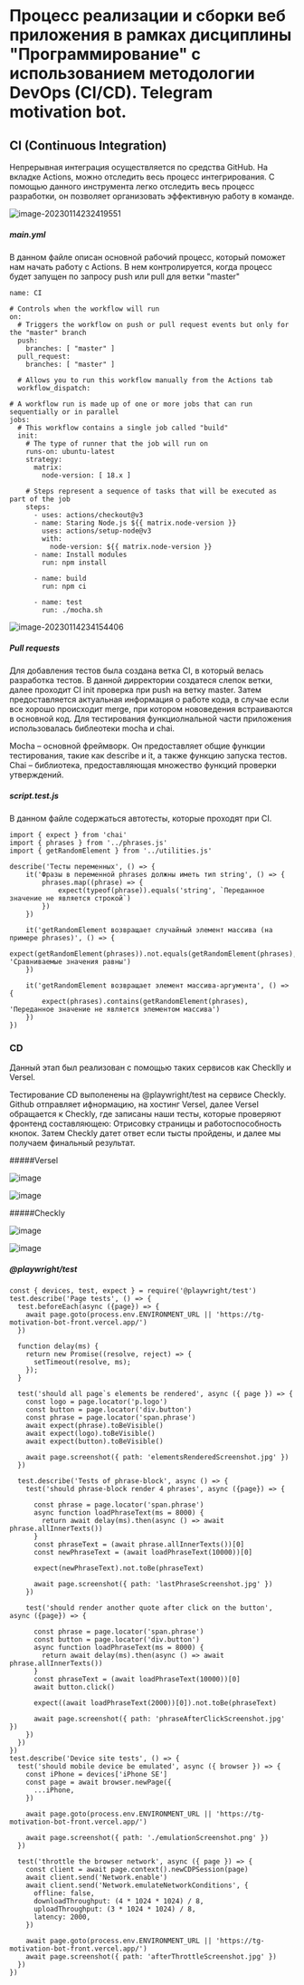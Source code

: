 # Процесс реализации и сборки веб приложения в рамках дисциплины "Программирование" с использованием методологии DevOps (CI/CD). Telegram motivation bot.

## CI (Continuous Integration)

Непрерывная интеграция осуществляется по средства GitHub. На вкладке Actions, можно отследить весь процесс интегрирования. С помощью данного инструмента легко отследить весь процесс разработки, он позволяет организовать эффективную работу в команде.

![image-20230114232419551](https://sun9-east.userapi.com/sun9-20/s/v1/ig2/7jq3RTBCJMeiBMmEDY0Vvi3UQxwJPJbgOczp5AAx5-kvRHdgsX0rPV3aXOUXlIiFPqhZmPUM5hwEPepbPvHAzyKh.jpg?size=738x1080&quality=96&type=album)



##### main.yml

В данном файле описан основной рабочий процесс, который поможет нам начать работу с Actions. В нем контролируется, когда процесс будет запущен по запросу push или pull для ветки "master"

```
name: CI

# Controls when the workflow will run
on:
  # Triggers the workflow on push or pull request events but only for the "master" branch
  push:
    branches: [ "master" ]
  pull_request:
    branches: [ "master" ]

  # Allows you to run this workflow manually from the Actions tab
  workflow_dispatch:

# A workflow run is made up of one or more jobs that can run sequentially or in parallel
jobs:
  # This workflow contains a single job called "build"
  init:
    # The type of runner that the job will run on
    runs-on: ubuntu-latest
    strategy:
      matrix:
        node-version: [ 18.x ]

    # Steps represent a sequence of tasks that will be executed as part of the job
    steps:
      - uses: actions/checkout@v3
      - name: Staring Node.js ${{ matrix.node-version }}
        uses: actions/setup-node@v3
        with:
          node-version: ${{ matrix.node-version }}
      - name: Install modules
        run: npm install

      - name: build
        run: npm ci

      - name: test
        run: ./mocha.sh

```

![image-20230114234154406](https://sun9-east.userapi.com/sun9-27/s/v1/ig2/iu8UvSLkrBh73p3B9bM3Ywq5X2B24sZZPHaEowuoulPNw0WNjT7KwP_hbPTqZH5vRezRgUnoe5GjoUOeLsJBNNUI.jpg?size=937x695&quality=96&type=album)

##### Pull requests

  Для добавления тестов была создана ветка CI, в который велась разработка тестов. В данной дирректории создатеся слепок ветки, далее проходит CI init проверка при push на ветку master. Затем предоставляется актуальная информация о работе кода, в случае если все хорошо происходит merge, при котором нововедения встраиваются в основной код. Для тестирования функциолнальной части приложения использовалась библеотеки mocha и chai.

  Mocha – основной фреймворк. Он предоставляет общие функции тестирования, такие как describe и it, а также функцию запуска тестов.
  Chai – библиотека, предоставляющая множество функций проверки утверждений. 


##### script.test.js

В данном файле содержаться автотесты, которые проходят при CI.

```
import { expect } from 'chai'
import { phrases } from '../phrases.js'
import { getRandomElement } from '../utilities.js'

describe('Тесты переменных', () => {
    it('Фразы в переменной phrases должны иметь тип string', () => {
        phrases.map((phrase) => {
            expect(typeof(phrase)).equals('string', `Переданное значение не является строкой`)
        })
    })

    it('getRandomElement возвращает случайный элемент массива (на примере phrases)', () => {
        expect(getRandomElement(phrases)).not.equals(getRandomElement(phrases), 'Сравниваемые значения равны')
    })

    it('getRandomElement возвращает элемент массива-аргумента', () => {
        expect(phrases).contains(getRandomElement(phrases), 'Переданное значение не является элементом массива')
    })
})

```

### CD

Данный этап был реализован с помощью таких сервисов как Checklly и Versel.

Тестирование CD выполенены на @playwright/test на сервисе Checkly. 
  Github отправляет ифнормацию, на хостинг Versel, далее Versel обращается к Checkly, где записаны наши тесты, которые проверяют фронтенд составляющею: Отрисовку страницы и работоспособность кнопок. Затем Checkly датет ответ если тысты пройдены, и далее мы получаем финальный результат.
  
#####Versel

![image](https://user-images.githubusercontent.com/60611845/212499177-a42bcfb9-0f5b-499a-8b5e-db32c9fba27f.png)

![image](https://user-images.githubusercontent.com/60611845/212499172-abd3429c-ce68-4e7d-a78c-3deb92ec9c06.png)


#####Checkly

![image](https://user-images.githubusercontent.com/60611845/212498990-d66cdee2-18c2-4e42-abda-21e7e3d7649a.png)

![image](https://user-images.githubusercontent.com/60611845/212498975-f0051d18-4c03-4c65-b673-5dc2e5167d6c.png)

##### @playwright/test

```
const { devices, test, expect } = require('@playwright/test')
test.describe('Page tests', () => {
  test.beforeEach(async ({page}) => {
    await page.goto(process.env.ENVIRONMENT_URL || 'https://tg-motivation-bot-front.vercel.app/')
  })

  function delay(ms) {
    return new Promise((resolve, reject) => {
      setTimeout(resolve, ms);
    });
  }

  test('should all page`s elements be rendered', async ({ page }) => {
    const logo = page.locator('p.logo')
    const button = page.locator('div.button')
    const phrase = page.locator('span.phrase')
    await expect(phrase).toBeVisible()
    await expect(logo).toBeVisible()
    await expect(button).toBeVisible()

    await page.screenshot({ path: 'elementsRenderedScreenshot.jpg' })
  })

  test.describe('Tests of phrase-block', async () => {
    test('should phrase-block render 4 phrases', async ({page}) => {

      const phrase = page.locator('span.phrase')
      async function loadPhraseText(ms = 8000) {
        return await delay(ms).then(async () => await phrase.allInnerTexts())
      }
      const phraseText = (await phrase.allInnerTexts())[0]
      const newPhraseText = (await loadPhraseText(10000))[0]

      expect(newPhraseText).not.toBe(phraseText)

      await page.screenshot({ path: 'lastPhraseScreenshot.jpg' })
    })

    test('should render another quote after click on the button', async ({page}) => {

      const phrase = page.locator('span.phrase')
      const button = page.locator('div.button')
      async function loadPhraseText(ms = 8000) {
        return await delay(ms).then(async () => await phrase.allInnerTexts())
      }
      const phraseText = (await loadPhraseText(10000))[0]
      await button.click()

      expect((await loadPhraseText(2000))[0]).not.toBe(phraseText)

      await page.screenshot({ path: 'phraseAfterClickScreenshot.jpg' })
    })
  })
})
test.describe('Device site tests', () => {
  test('should mobile device be emulated', async ({ browser }) => {
    const iPhone = devices['iPhone SE']
    const page = await browser.newPage({
      ...iPhone,
    })

    await page.goto(process.env.ENVIRONMENT_URL || 'https://tg-motivation-bot-front.vercel.app/')

    await page.screenshot({ path: './emulationScreenshot.png' })
  })

  test('throttle the browser network', async ({ page }) => {
    const client = await page.context().newCDPSession(page)
    await client.send('Network.enable')
    await client.send('Network.emulateNetworkConditions', {
      offline: false,
      downloadThroughput: (4 * 1024 * 1024) / 8,
      uploadThroughput: (3 * 1024 * 1024) / 8,
      latency: 2000,
    })

    await page.goto(process.env.ENVIRONMENT_URL || 'https://tg-motivation-bot-front.vercel.app/')
    await page.screenshot({ path: 'afterThrottleScreenshot.jpg' })
  })
})

```









